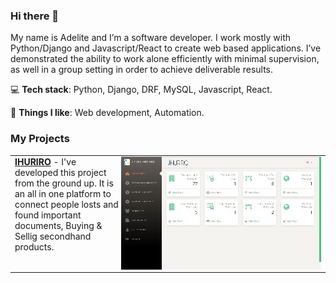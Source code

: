 ### Hi there 👋


My name is Adelite and I’m a software developer. I work mostly with Python/Django and Javascript/React to create web based applications. I’ve demonstrated the ability to work alone efficiently with minimal supervision, as well in a group setting in order to achieve deliverable results. 

💻 **Tech stack**: Python, Django, DRF, MySQL, Javascript, React.

💪 **Things I like**: Web development, Automation.

### My Projects


<table border="0">

<tr><td>
<img src="ihuriro.jpg" align="right">
<a href="https://drive.google.com/file/d/1Qgkd1v9ctL_H0gC_kYY2egwZ0fLkk-UM/view"><b>IHURIRO</b></a> - 
I've developed this project from the ground up. It is an all in one platform to connect people losts and found important documents, Buying & Sellig secondhand products.
</td></tr>
</table>
